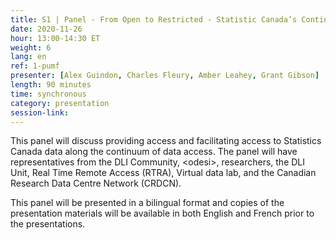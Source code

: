 ```yaml
---
title: S1 | Panel - From Open to Restricted - Statistic Canada’s Continuum of Data Access
date: 2020-11-26
hour: 13:00-14:30 ET
weight: 6
lang: en
ref: 1-pumf
presenter: [Alex Guindon, Charles Fleury, Amber Leahey, Grant Gibson]
length: 90 minutes
time: synchronous
category: presentation
session-link:
---
```

This panel will discuss providing access and facilitating access to Statistics Canada data along the continuum of data access.<!--more--> The panel will have representatives from the DLI Community, \<odesi\>, researchers, the DLI Unit, Real Time Remote Access (RTRA), Virtual data lab, and the Canadian Research Data Centre Network (CRDCN).

This panel will be presented in a bilingual format and copies of the presentation materials will be available in both English and French prior to the presentations.
